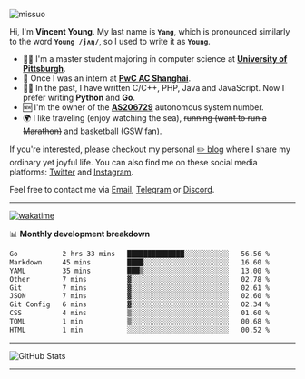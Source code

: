 <p align="left"> <img src="https://komarev.com/ghpvc/?username=missuo&label=Profile%20views&color=0e75b6&style=flat" alt="missuo" /> </p>


Hi, I'm **Vincent Young**. My last name is **`Yang`**, which is pronounced similarly to the word **`Young /jʌŋ/`**, so I used to write it as **`Young`**. 

-  👨‍🎓 I'm a master student majoring in computer science at [**University of Pittsburgh**](https://www.pitt.edu).
-  💼 Once I was an intern at **[PwC AC Shanghai](https://www.linkedin.com/company/pwc-ac-shanghai/)**.
-  👨‍💻 In the past, I have written C/C++, PHP, Java and JavaScript. Now I prefer writing **Python** and **Go**.
-  🆕 I'm the owner of the **[AS206729](https://bgp.tools/AS206729)** autonomous system number.
-  🌍 I like traveling (enjoy watching the sea), ~~running (want to run a Marathon)~~ and basketball (GSW fan).

If you're interested, please checkout my personal [✏️ blog](https://missuo.me/) where I share my ordinary yet joyful life. You can also find me on these social media platforms: [Twitter](https://twitter.com/m1ssuo) and [Instagram](https://www.instagram.com/missuo.me).

Feel free to contact me via <a href="mailto:i@yyt.moe">Email</a>, [Telegram](https://t.me/missuo) or [Discord](https://discordapp.com/users/missuo#7448).

-------

[![wakatime](https://wakatime.com/badge/user/c13cd961-40ca-417a-afb6-1f9ea8ac295c.svg)](https://wakatime.com/@missuo)

📊 **Monthly development breakdown**
<!--START_SECTION:waka-->

```txt
Go           2 hrs 33 mins   ██████████████░░░░░░░░░░░   56.56 %
Markdown     45 mins         ████░░░░░░░░░░░░░░░░░░░░░   16.60 %
YAML         35 mins         ███▒░░░░░░░░░░░░░░░░░░░░░   13.00 %
Other        7 mins          ▓░░░░░░░░░░░░░░░░░░░░░░░░   02.78 %
Git          7 mins          ▓░░░░░░░░░░░░░░░░░░░░░░░░   02.61 %
JSON         7 mins          ▓░░░░░░░░░░░░░░░░░░░░░░░░   02.60 %
Git Config   6 mins          ▓░░░░░░░░░░░░░░░░░░░░░░░░   02.34 %
CSS          4 mins          ▒░░░░░░░░░░░░░░░░░░░░░░░░   01.60 %
TOML         1 min           ▒░░░░░░░░░░░░░░░░░░░░░░░░   00.68 %
HTML         1 min           ░░░░░░░░░░░░░░░░░░░░░░░░░   00.52 %
```

<!--END_SECTION:waka-->

-------

![GitHub Stats](https://github-readme-stats-opal-alpha-76.vercel.app/api?username=missuo&show_icons=true&theme=transparent)

-------

